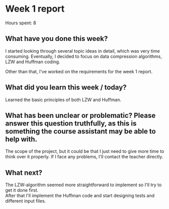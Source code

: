 
# Week 1 report

Hours spent: 8

##  What have you done this week?

I started looking through several topic ideas in detail, which was very time consuming. Eventually, I decided to focus on data compression algorithms, LZW and Huffman coding. 

Other than that, I've worked on the requirements for the week 1 report. 

##  What did you learn this week / today?

Learned the basic principles of both LZW and Huffman. 

##  What has been unclear or problematic? Please answer this question truthfully, as this is something the course assistant may be able to help with.

The scope of the project, but it could be that I just need to give more time to think over it properly. 
If I face any problems, I'll contact the teacher directly. 

##  What next?

The LZW-algorithm seemed more straightforward to implement so I'll try to get it done first.  
After that I'll implement the Huffman code and start designing tests and different input files. 